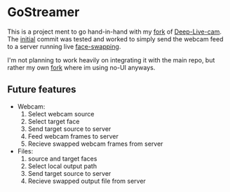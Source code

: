 # GoStreamer
This is a project ment to go hand-in-hand with my [fork](https://github.com/luna-nightbyte/Deep-Batch-Swapper) of [Deep-Live-cam](https://github.com/hacksider/Deep-Live-Cam). The [initial](https://github.com/luna-nightbyte/goStreamer/tree/7a11960a2febc5066cbff2745f5e0d338cb6b8b2) commit was tested and worked to simply send the webcam feed to a server running live [face-swapping](https://github.com/luna-nightbyte/Deep-Batch-Swapper/tree/02a9efdb34db5b890efe05ccb176e258cb9d6b8e). 

I'm not planning to work heavily on integrating it with the main repo, but rather my own [fork](https://github.com/luna-nightbyte/Deep-Batch-Swapper) where im using no-UI anyways. 

## Future features
- Webcam:
  1. Select webcam source
  2. Select target face
  3. Send target source to server
  3. Feed webcam frames to server
  3. Recieve swapped webcam frames from server
- Files:
  1. source and target faces
  2. Select local output path
  3. Send target source to server
  3. Recieve swapped output file from server
